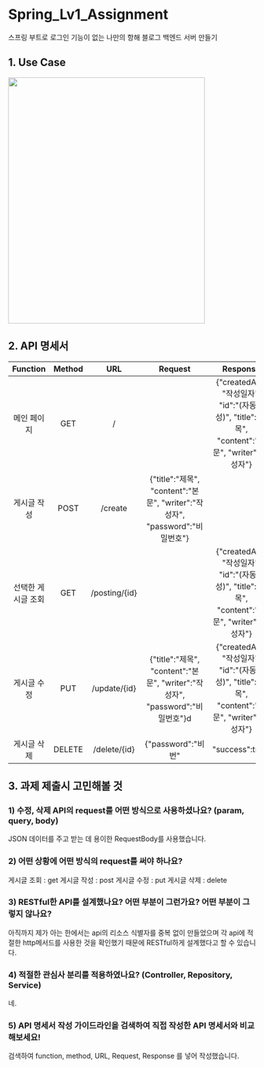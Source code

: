 # Spring_Lv1_Assignment
스프링 부트로 로그인 기능이 없는 나만의 항해 블로그 백엔드 서버 만들기


## 1. Use Case

<img src="https://user-images.githubusercontent.com/127713815/232392641-8e73792f-56bb-48ce-8549-072d5bbb6e49.jpeg" width="400" height="500"/>

## 2. API 명세서

Function|Method|URL|Request|Response
:---:|:---:|:---:|:---:|:---:
메인 페이지|GET|/| | {"createdAt" : "작성일자", "id":"(자동생성)", "title":"제목", "content":"본문", "writer":"작성자"}
게시글 작성|POST|/create | {"title":"제목", "content":"본문", "writer":"작성자", "password":"비밀번호"}
선택한 게시글 조회|GET|/posting/{id} | | {"createdAt" : "작성일자", "id":"(자동생성)", "title":"제목", "content":"본문", "writer":"작성자"}
게시글 수정|PUT|/update/{id} | {"title":"제목", "content":"본문", "writer":"작성자", "password":"비밀번호"}d | {"createdAt" : "작성일자", "id":"(자동생성)", "title":"제목", "content":"본문", "writer":"작성자"}
게시글 삭제|DELETE|/delete/{id} | {"password":"비번" | "success":true}

## 3. 과제 제출시 고민해볼 것
### 1) 수정, 삭제 API의 request를 어떤 방식으로 사용하셨나요? (param, query, body)
JSON 데이터를 주고 받는 데 용이한 RequestBody를 사용했습니다.

### 2) 어떤 상황에 어떤 방식의 request를 써야 하나요?
게시글 조회 : get
게시글 작성 : post
게시글 수정 : put
게시글 삭제 : delete

### 3) RESTful한 API를 설계했나요? 어떤 부분이 그런가요? 어떤 부분이 그렇지 않나요?
아직까지 제가 아는 한에서는 api의 리소스 식별자를 중복 없이 만들었으며 각 api에 적절한 http메서드를 사용한 것을 확인했기 때문에 RESTful하게 설계했다고 할 수 있습니다.

### 4) 적절한 관심사 분리를 적용하였나요? (Controller, Repository, Service)
네.

### 5) API 명세서 작성 가이드라인을 검색하여 직접 작성한 API 명세서와 비교해보세요!
검색하여 function, method, URL, Request, Response 를 넣어 작성했습니다.

